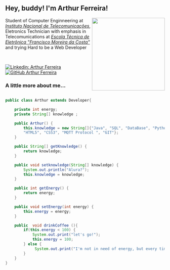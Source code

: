 <h2> Hey, buddy! I'm Arthur Ferreira!</h2>
<img align='right' src="https://media.giphy.com/media/ule4vhcY1xEKQ/giphy.gif" width="230">
<p>Student of Computer Enginneering at  <em><a href="https://inatel.br/home/" target="_blank">Instituto Nacional de Telecomunicações</a></em>, Eletronics Technician with emphasis in Telecomunications at <em><a href="https://www.etefmc.com.br" target="_blank">Escola Técnica de Eletrônica "Francisco Moreira da Costa"</a></em> and trying Hard to be a Web Developer
</p></br>

[![Linkedin: Arthur Ferreira](https://img.shields.io/badge/-Arthur%20Ferreira%20Silva-blue?style=flat-square&logo=Linkedin&logoColor=white&link=https://www.linkedin.com/in/ArthurFerreiraSilva/)]( www.linkedin.com/in/ArthurFerreiraSilva)
[![GitHub Arthur Ferreira](https://img.shields.io/github/followers/arthur-ngdi?label=follow&style=social)](https://github.com/arthur-ngdi)


### A little more about me...  

```Java

public class Arthur extends Developer{

    private int energy;
    private String[] knowledge ;

    public Arthur() {
        this.knowledge = new String[]{"Java", "SQL", "DataBase", "Python", "JavaScript", "C++", "C" ,"Arduino",
        "HTML5", "CSS3", "MQTT Protocol ", "GIT"};
    }

    public String[] getKnowledge() {
        return knowledge;
    }

    public void setknowledge(String[] knowledge) {
        System.out.println("Alura?");
        this.knowledge = knowledge;
    }

    public int getEnergy() {
        return energy;
    }

    public void setEnergy(int energy) {
        this.energy = energy;
    }

    public  void drinkCoffee (){
        if(this.energy < 100) {
            System.out.print("let's go!");
            this.energy = 100;
        } else {
             System.out.print("I'm not in need of energy, but every time is a good time for a little coffee!");
        }
    }
}
```
